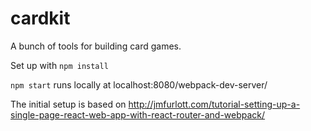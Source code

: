 # cardkit
A bunch of tools for building card games.

Set up with `npm install`

`npm start` runs locally at localhost:8080/webpack-dev-server/

The initial setup is based on http://jmfurlott.com/tutorial-setting-up-a-single-page-react-web-app-with-react-router-and-webpack/
